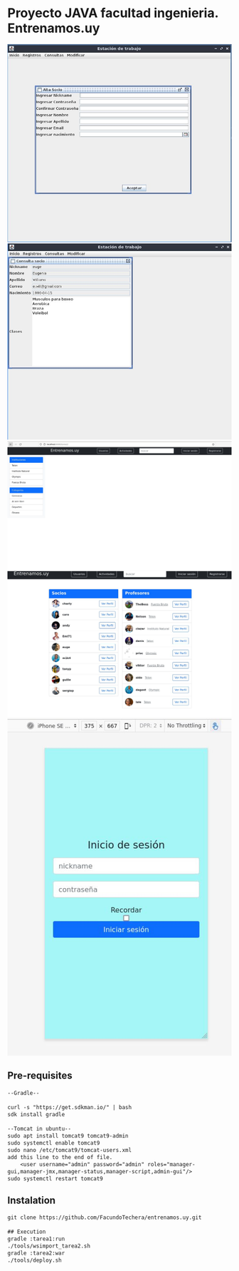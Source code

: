 # Proyecto JAVA facultad ingenieria. Entrenamos.uy

![](./1.jpg)
![](./2.jpg)
![](./3.jpg)
![](./4.jpg)
![](./5.jpg)


## Pre-requisites
```
--Gradle--

curl -s "https://get.sdkman.io/" | bash
sdk install gradle

--Tomcat in ubuntu--
sudo apt install tomcat9 tomcat9-admin
sudo systemctl enable tomcat9
sudo nano /etc/tomcat9/tomcat-users.xml
add this line to the end of file.
	<user username="admin" password="admin" roles="manager-gui,manager-jmx,manager-status,manager-script,admin-gui"/>
sudo systemctl restart tomcat9

```

## Instalation
```
git clone https://github.com/FacundoTechera/entrenamos.uy.git

## Execution
gradle :tarea1:run
./tools/wsimport_tarea2.sh
gradle :tarea2:war
./tools/deploy.sh
```
